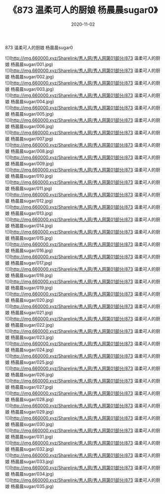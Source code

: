 ﻿---
layout: post
title:  《873 温柔可人的厨娘 杨晨晨sugar0》
date:   2020-11-02
img: http://img.660000.xyz/Sharelink/秀人网/秀人网第01部分/873 温柔可人的厨娘 杨晨晨sugar0/000.jpg
categories: [美女, 清纯, 唯美]
---

873 温柔可人的厨娘 杨晨晨sugar0

  ![](http://img.660000.xyz/Sharelink/秀人网/秀人网第01部分/873 温柔可人的厨娘 杨晨晨sugar/001.jpg) <br> ![](http://img.660000.xyz/Sharelink/秀人网/秀人网第01部分/873 温柔可人的厨娘 杨晨晨sugar/002.jpg) <br> ![](http://img.660000.xyz/Sharelink/秀人网/秀人网第01部分/873 温柔可人的厨娘 杨晨晨sugar/003.jpg) <br> ![](http://img.660000.xyz/Sharelink/秀人网/秀人网第01部分/873 温柔可人的厨娘 杨晨晨sugar/004.jpg) <br> ![](http://img.660000.xyz/Sharelink/秀人网/秀人网第01部分/873 温柔可人的厨娘 杨晨晨sugar/005.jpg) <br> ![](http://img.660000.xyz/Sharelink/秀人网/秀人网第01部分/873 温柔可人的厨娘 杨晨晨sugar/006.jpg) <br> ![](http://img.660000.xyz/Sharelink/秀人网/秀人网第01部分/873 温柔可人的厨娘 杨晨晨sugar/007.jpg) <br> ![](http://img.660000.xyz/Sharelink/秀人网/秀人网第01部分/873 温柔可人的厨娘 杨晨晨sugar/008.jpg) <br> ![](http://img.660000.xyz/Sharelink/秀人网/秀人网第01部分/873 温柔可人的厨娘 杨晨晨sugar/009.jpg) <br> ![](http://img.660000.xyz/Sharelink/秀人网/秀人网第01部分/873 温柔可人的厨娘 杨晨晨sugar/010.jpg) <br> ![](http://img.660000.xyz/Sharelink/秀人网/秀人网第01部分/873 温柔可人的厨娘 杨晨晨sugar/011.jpg) <br> ![](http://img.660000.xyz/Sharelink/秀人网/秀人网第01部分/873 温柔可人的厨娘 杨晨晨sugar/012.jpg) <br> ![](http://img.660000.xyz/Sharelink/秀人网/秀人网第01部分/873 温柔可人的厨娘 杨晨晨sugar/013.jpg) <br> ![](http://img.660000.xyz/Sharelink/秀人网/秀人网第01部分/873 温柔可人的厨娘 杨晨晨sugar/014.jpg) <br> ![](http://img.660000.xyz/Sharelink/秀人网/秀人网第01部分/873 温柔可人的厨娘 杨晨晨sugar/015.jpg) <br> ![](http://img.660000.xyz/Sharelink/秀人网/秀人网第01部分/873 温柔可人的厨娘 杨晨晨sugar/016.jpg) <br> ![](http://img.660000.xyz/Sharelink/秀人网/秀人网第01部分/873 温柔可人的厨娘 杨晨晨sugar/017.jpg) <br> ![](http://img.660000.xyz/Sharelink/秀人网/秀人网第01部分/873 温柔可人的厨娘 杨晨晨sugar/018.jpg) <br> ![](http://img.660000.xyz/Sharelink/秀人网/秀人网第01部分/873 温柔可人的厨娘 杨晨晨sugar/019.jpg) <br> ![](http://img.660000.xyz/Sharelink/秀人网/秀人网第01部分/873 温柔可人的厨娘 杨晨晨sugar/020.jpg) <br> ![](http://img.660000.xyz/Sharelink/秀人网/秀人网第01部分/873 温柔可人的厨娘 杨晨晨sugar/021.jpg) <br> ![](http://img.660000.xyz/Sharelink/秀人网/秀人网第01部分/873 温柔可人的厨娘 杨晨晨sugar/022.jpg) <br> ![](http://img.660000.xyz/Sharelink/秀人网/秀人网第01部分/873 温柔可人的厨娘 杨晨晨sugar/023.jpg) <br> ![](http://img.660000.xyz/Sharelink/秀人网/秀人网第01部分/873 温柔可人的厨娘 杨晨晨sugar/024.jpg) <br> ![](http://img.660000.xyz/Sharelink/秀人网/秀人网第01部分/873 温柔可人的厨娘 杨晨晨sugar/025.jpg) <br> ![](http://img.660000.xyz/Sharelink/秀人网/秀人网第01部分/873 温柔可人的厨娘 杨晨晨sugar/026.jpg) <br> ![](http://img.660000.xyz/Sharelink/秀人网/秀人网第01部分/873 温柔可人的厨娘 杨晨晨sugar/027.jpg) <br> ![](http://img.660000.xyz/Sharelink/秀人网/秀人网第01部分/873 温柔可人的厨娘 杨晨晨sugar/028.jpg) <br> ![](http://img.660000.xyz/Sharelink/秀人网/秀人网第01部分/873 温柔可人的厨娘 杨晨晨sugar/029.jpg) <br> ![](http://img.660000.xyz/Sharelink/秀人网/秀人网第01部分/873 温柔可人的厨娘 杨晨晨sugar/030.jpg) <br> ![](http://img.660000.xyz/Sharelink/秀人网/秀人网第01部分/873 温柔可人的厨娘 杨晨晨sugar/031.jpg) <br> ![](http://img.660000.xyz/Sharelink/秀人网/秀人网第01部分/873 温柔可人的厨娘 杨晨晨sugar/032.jpg) <br> ![](http://img.660000.xyz/Sharelink/秀人网/秀人网第01部分/873 温柔可人的厨娘 杨晨晨sugar/033.jpg) <br> ![](http://img.660000.xyz/Sharelink/秀人网/秀人网第01部分/873 温柔可人的厨娘 杨晨晨sugar/034.jpg) <br> ![](http://img.660000.xyz/Sharelink/秀人网/秀人网第01部分/873 温柔可人的厨娘 杨晨晨sugar/035.jpg) <br>
